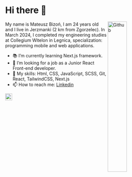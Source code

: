 # Hi there 👋

<img width="35%" align="right" alt="Github" src="https://user-images.githubusercontent.com/48678280/88862734-4903af80-d201-11ea-968b-9c939d88a37c.gif" />

My name is Mateusz Bizoń, I am 24 years old and I live in Jerzmanki (2 km from Zgorzelec). In March 2024, I completed my engineering studies at Collegium Witelon in Legnica, specialization: programming mobile and web applications.

- 📚 I’m currently learning Next.js framework.
- 👯 I’m looking for a job as a Junior React Front-end developer.
- 🔭 My skills: Html, CSS, JavaScript, SCSS, Git, React, TailwindCSS, Next.js
- 📫 How to reach me: [Linkedin](https://www.linkedin.com/in/mateusz-bizo%C5%84-ab5672304/)

<div>
  <a href="https://www.linkedin.com/in/mateusz-bizo%C5%84-ab5672304/" target="_blank">
    <img align="left" alt="Mateusz's Linkdein" width="22px" src="https://cdn.jsdelivr.net/npm/simple-icons@v3/icons/linkedin.svg" />
  </a>
</div>
